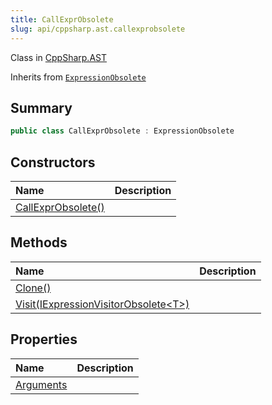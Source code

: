 ```yaml
---
title: CallExprObsolete
slug: api/cppsharp.ast.callexprobsolete
---
```

Class in [CppSharp.AST](/api/cppsharp/ast)

Inherits from [`ExpressionObsolete`](/api/cppsharp/ast/expressionobsolete)

## Summary



```csharp
public class CallExprObsolete : ExpressionObsolete
```

## Constructors

|Name|Description|
|:---|:---|
|[CallExprObsolete\(\)](/api/cppsharp/ast/callexprobsolete//ctor)||

## Methods

|Name|Description|
|:---|:---|
|[Clone\(\)](/api/cppsharp/ast/callexprobsolete/clone)||
|[Visit\(IExpressionVisitorObsolete\<T\>\)](/api/cppsharp/ast/callexprobsolete/visit)||

## Properties

|Name|Description|
|:---|:---|
|[Arguments](/api/cppsharp/ast/callexprobsolete/arguments)||

